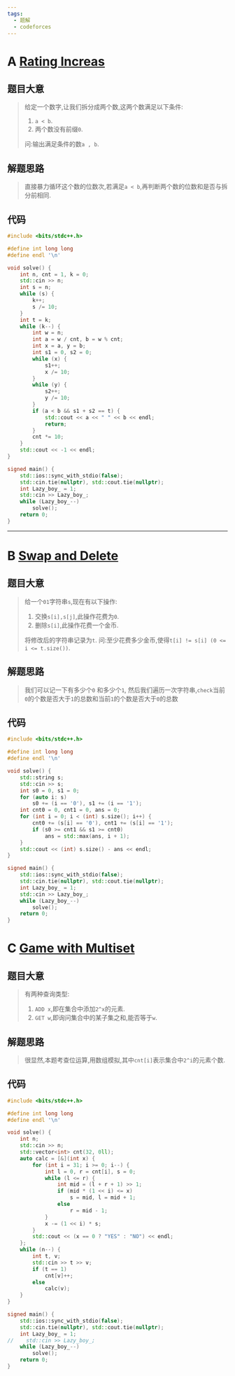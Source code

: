 ```yaml
---
tags:
  - 题解
  - codeforces
---
```

# A [Rating Increas](https://codeforces.com/contest/1913/problem/A)

## 题目大意

> 给定一个数字,让我们拆分成两个数,这两个数满足以下条件:
>
> 1. `a < b`.
> 2. 两个数没有前缀`0`.
>
> 问:输出满足条件的数`a , b`.

## 解题思路

> 直接暴力循环这个数的位数次,若满足`a < b`,再判断两个数的位数和是否与拆分前相同.

## 代码

```cpp
#include <bits/stdc++.h>

#define int long long
#define endl '\n'

void solve() {
    int n, cnt = 1, k = 0;
    std::cin >> n;
    int s = n;
    while (s) {
        k++;
        s /= 10;
    }
    int t = k;
    while (k--) {
        int w = n;
        int a = w / cnt, b = w % cnt;
        int x = a, y = b;
        int s1 = 0, s2 = 0;
        while (x) {
            s1++;
            x /= 10;
        }
        while (y) {
            s2++;
            y /= 10;
        }
        if (a < b && s1 + s2 == t) {
            std::cout << a << " " << b << endl;
            return;
        }
        cnt *= 10;
    }
    std::cout << -1 << endl;
}

signed main() {
    std::ios::sync_with_stdio(false);
    std::cin.tie(nullptr), std::cout.tie(nullptr);
    int Lazy_boy_ = 1;
    std::cin >> Lazy_boy_;
    while (Lazy_boy_--)
        solve();
    return 0;
}
```

---

# B [Swap and Delete](https://codeforces.com/contest/1913/problem/B)

## 题目大意

> 给一个`01`字符串`s`,现在有以下操作:
>
> 1. 交换`s[i],s[j]`,此操作花费为`0`.
> 2. 删除`s[i]`,此操作花费一个金币.
>
> 将修改后的字符串记录为`t`.
> 问:至少花费多少金币,使得`t[i] != s[i] (0 <= i <= t.size())`.

## 解题思路

> 我们可以记一下有多少个`0` 和多少个`1`,
> 然后我们遍历一次字符串,`check`当前`0`的个数是否大于`1`的总数和当前`1`的个数是否大于`0`的总数

## 代码

```cpp
#include <bits/stdc++.h>

#define int long long
#define endl '\n'

void solve() {
    std::string s;
    std::cin >> s;
    int s0 = 0, s1 = 0;
    for (auto i: s)
        s0 += (i == '0'), s1 += (i == '1');
    int cnt0 = 0, cnt1 = 0, ans = 0;
    for (int i = 0; i < (int) s.size(); i++) {
        cnt0 += (s[i] == '0'), cnt1 += (s[i] == '1');
        if (s0 >= cnt1 && s1 >= cnt0)
            ans = std::max(ans, i + 1);
    }
    std::cout << (int) s.size() - ans << endl;
}

signed main() {
    std::ios::sync_with_stdio(false);
    std::cin.tie(nullptr), std::cout.tie(nullptr);
    int Lazy_boy_ = 1;
    std::cin >> Lazy_boy_;
    while (Lazy_boy_--)
        solve();
    return 0;
}
```

# C [Game with Multiset](https://codeforces.com/contest/1913/problem/C)

## 题目大意

> 有两种查询类型:
>
> 1. `ADD x`,即在集合中添加`2^x`的元素.
> 2. `GET w`,即询问集合中的某子集之和,能否等于`w`.

## 解题思路

> 很显然,本题考查位运算,用数组模拟,其中`cnt[i]`表示集合中`2^i`的元素个数.

## 代码

```cpp
#include <bits/stdc++.h>

#define int long long
#define endl '\n'

void solve() {
    int n;
    std::cin >> n;
    std::vector<int> cnt(32, 0ll);
    auto calc = [&](int x) {
        for (int i = 31; i >= 0; i--) {
            int l = 0, r = cnt[i], s = 0;
            while (l <= r) {
                int mid = (l + r + 1) >> 1;
                if (mid * (1 << i) <= x)
                    s = mid, l = mid + 1;
                else
                    r = mid - 1;
            }
            x -= (1 << i) * s;
        }
        std::cout << (x == 0 ? "YES" : "NO") << endl;
    };
    while (n--) {
        int t, v;
        std::cin >> t >> v;
        if (t == 1)
            cnt[v]++;
        else
            calc(v);
    }
}

signed main() {
    std::ios::sync_with_stdio(false);
    std::cin.tie(nullptr), std::cout.tie(nullptr);
    int Lazy_boy_ = 1;
//    std::cin >> Lazy_boy_;
    while (Lazy_boy_--)
        solve();
    return 0;
}
```
